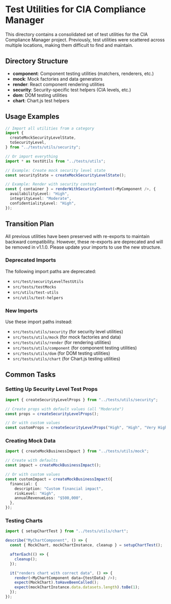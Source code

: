# Test Utilities for CIA Compliance Manager

This directory contains a consolidated set of test utilities for the CIA Compliance Manager project. Previously, test utilities were scattered across multiple locations, making them difficult to find and maintain.

## Directory Structure

- **component**: Component testing utilities (matchers, renderers, etc.)
- **mock**: Mock factories and data generators
- **render**: React component rendering utilities
- **security**: Security-specific test helpers (CIA levels, etc.)
- **dom**: DOM testing utilities
- **chart**: Chart.js test helpers

## Usage Examples

```typescript
// Import all utilities from a category
import {
  createMockSecurityLevelState,
  toSecurityLevel,
} from "../tests/utils/security";

// Or import everything
import * as testUtils from "../tests/utils";

// Example: Create mock security level state
const securityState = createMockSecurityLevelState();

// Example: Render with security context
const { container } = renderWithSecurityContext(<MyComponent />, {
  availabilityLevel: "High",
  integrityLevel: "Moderate",
  confidentialityLevel: "High",
});
```

## Transition Plan

All previous utilities have been preserved with re-exports to maintain backward compatibility. However, these re-exports are deprecated and will be removed in v1.1.0. Please update your imports to use the new structure.

### Deprecated Imports

The following import paths are deprecated:

- `src/test/securityLevelTestUtils`
- `src/tests/testMocks`
- `src/utils/test-utils`
- `src/utils/test-helpers`

### New Imports

Use these import paths instead:

- `src/tests/utils/security` (for security level utilities)
- `src/tests/utils/mock` (for mock factories and data)
- `src/tests/utils/render` (for rendering utilities)
- `src/tests/utils/component` (for component testing utilities)
- `src/tests/utils/dom` (for DOM testing utilities)
- `src/tests/utils/chart` (for Chart.js testing utilities)

## Common Tasks

### Setting Up Security Level Test Props

```typescript
import { createSecurityLevelProps } from "../tests/utils/security";

// Create props with default values (all "Moderate")
const props = createSecurityLevelProps();

// Or with custom values
const customProps = createSecurityLevelProps("High", "High", "Very High");
```

### Creating Mock Data

```typescript
import { createMockBusinessImpact } from "../tests/utils/mock";

// Create with defaults
const impact = createMockBusinessImpact();

// Or with custom values
const customImpact = createMockBusinessImpact({
  financial: {
    description: "Custom financial impact",
    riskLevel: "High",
    annualRevenueLoss: "$500,000",
  },
});
```

### Testing Charts

```typescript
import { setupChartTest } from "../tests/utils/chart";

describe("MyChartComponent", () => {
  const { MockChart, mockChartInstance, cleanup } = setupChartTest();

  afterEach(() => {
    cleanup();
  });

  it("renders chart with correct data", () => {
    render(<MyChartComponent data={testData} />);
    expect(MockChart).toHaveBeenCalled();
    expect(mockChartInstance.data.datasets.length).toBe(1);
  });
});
```
